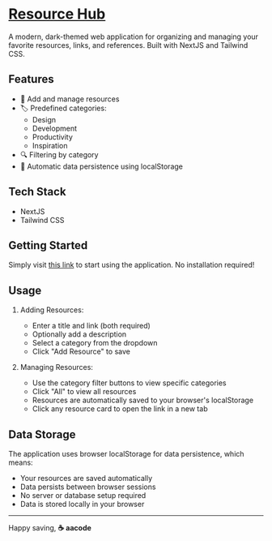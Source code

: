 # [Resource Hub](https://resources-aacode.vercel.app/)

A modern, dark-themed web application for organizing and managing your favorite resources, links, and references. Built with NextJS and Tailwind CSS.

<!-- > [Live Preview](https://resources-aacode.vercel.app/) -->

## Features

- 📝 Add and manage resources
- 🏷️ Predefined categories:
  - Design
  - Development
  - Productivity
  - Inspiration
- 🔍 Filtering by category
- 💾 Automatic data persistence using localStorage

## Tech Stack

- NextJS
- Tailwind CSS

## Getting Started

Simply visit [this link](https://resources-aacode.vercel.app/) to start using the application. No installation required!

<!-- For developers who want to run locally:
1. Clone the repository:
```bash
git clone <your-repo-url>
cd resources
```

2. Install dependencies:
```bash
npm install
```

3. Run the development server:
```bash
npm run dev
```

4. Open [http://localhost:3000](http://localhost:3000) in your browser.
-->

## Usage

1. Adding Resources:

   - Enter a title and link (both required)
   - Optionally add a description
   - Select a category from the dropdown
   - Click "Add Resource" to save

2. Managing Resources:
   - Use the category filter buttons to view specific categories
   - Click "All" to view all resources
   - Resources are automatically saved to your browser's localStorage
   - Click any resource card to open the link in a new tab

## Data Storage

The application uses browser localStorage for data persistence, which means:

- Your resources are saved automatically
- Data persists between browser sessions
- No server or database setup required
- Data is stored locally in your browser

---

Happy saving, **☕️ aacode**